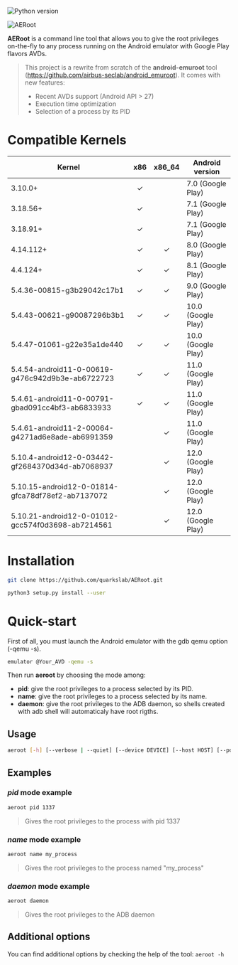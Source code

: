 ![Python version](https://img.shields.io/badge/python-3-informational "Python 3")

![AERoot](https://user-images.githubusercontent.com/56136693/121723563-f4021c80-cae6-11eb-84bb-ac6d6dc32665.png "AERoot Logo")

**AERoot** is a command line tool that allows you to give the root privileges on-the-fly to any process running on the Android emulator with Google Play flavors AVDs.
> This project is a rewrite from scratch of the **android-emuroot** tool (https://github.com/airbus-seclab/android_emuroot).
> It comes with new features:
> * Recent AVDs support (Android API > 27)
> * Execution time optimization
> * Selection of a process by its PID

# Compatible Kernels
| Kernel                                            | x86    | x86_64 | Android version    |
|---------------------------------------------------|:------:|:------:|--------------------|
| 3.10.0+                                           | ✓      |        | 7.0 (Google Play)  |
| 3.18.56+                                          | ✓      |        | 7.1 (Google Play)  |
| 3.18.91+                                          | ✓      |        | 7.1 (Google Play)  |
| 4.14.112+                                         | ✓      | ✓      | 8.0 (Google Play)  |
| 4.4.124+                                          | ✓      | ✓      | 8.1 (Google Play)  |
| 5.4.36-00815-g3b29042c17b1                        | ✓      | ✓      | 9.0 (Google Play)  |
| 5.4.43-00621-g90087296b3b1                        | ✓      | ✓      | 10.0 (Google Play) |
| 5.4.47-01061-g22e35a1de440                        | ✓      | ✓      | 10.0 (Google Play) |
| 5.4.54-android11-0-00619-g476c942d9b3e-ab6722723  | ✓      | ✓      | 11.0 (Google Play) |
| 5.4.61-android11-0-00791-gbad091cc4bf3-ab6833933  | ✓      | ✓      | 11.0 (Google Play) |
| 5.4.61-android11-2-00064-g4271ad6e8ade-ab6991359  |        | ✓      | 11.0 (Google Play) |
| 5.10.4-android12-0-03442-gf2684370d34d-ab7068937  |        | ✓      | 12.0 (Google Play) |
| 5.10.15-android12-0-01814-gfca78df78ef2-ab7137072 |        | ✓      | 12.0 (Google Play) |
| 5.10.21-android12-0-01012-gcc574f0d3698-ab7214561 |        | ✓      | 12.0 (Google Play) |

# Installation
```bash
git clone https://github.com/quarkslab/AERoot.git
```
```bash
python3 setup.py install --user
```
# Quick-start
First of all, you must launch the Android emulator with the gdb qemu option (-qemu -s).
```bash
emulator @Your_AVD -qemu -s
```

Then run **aeroot** by choosing the mode among:
* **pid**: give the root privileges to a process selected by its PID.
* **name**: give the root privileges to a process selected by its name.
* **daemon**: give the root privileges to the ADB daemon, so shells created with adb shell will automaticaly have root rigths.

## Usage
```bash
aeroot [-h] [--verbose | --quiet] [--device DEVICE] [--host HOST] [--port PORT] {name,pid,daemon} ...
```

## Examples
### *pid* mode example
```bash
aeroot pid 1337
```
> Gives the root privileges to the process with pid 1337
### *name* mode example
```bash
aeroot name my_process
```
> Gives the root privileges to the process named "my_process"
### *daemon* mode example
```bash
aeroot daemon
```
> Gives the root privileges to the ADB daemon

## Additional options
You can find additional options by checking the help of the tool: `aeroot -h`
